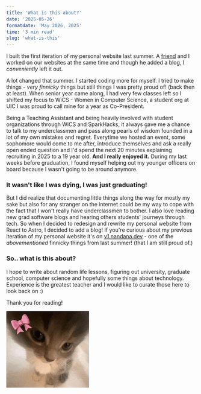 ```yaml
---
title: 'What is this about?'
date: '2025-05-26'
formatdate: 'May 2026, 2025'
time: '3 min read'
slug: 'what-is-this'
---
```


I built the first iteration of my personal website last summer. A [friend](https://olympicene.dev/) and I worked on our websites at the same time and though he added a blog, I *conveniently* left it out. 

A lot changed that summer. I started coding more for myself. I tried to make things - *very finnicky* things but still things I was pretty proud of! (back then at least). When senior year came along, I had very few classes left so I shifted my focus to WiCS - Women in Computer Science, a student org at UIC I was proud to call mine for a year as Co-President. 

Being a Teaching Assistant and being heavily involved with student organizations through WiCS and SparkHacks, it always gave me a chance to talk to my underclassmen and pass along pearls of wisdom founded in a lot of my own mistakes and regret. Everytime we hosted an event, some sophomore would come to me after, introduce themselves and ask a really open ended question and I'd spend the next 20 minutes explaining recruiting in 2025 to a 19 year old. **And I really enjoyed it.** During my last weeks before graduation, I found myself helping out my younger officers on board because I wasn't going to be around anymore. 

### It wasn't like I was dying, I was just graduating!

But I did realize that documenting little things along the way for mostly my sake but also for any stranger on the internet could be my way to cope with the fact that I won't really have underclassmen to bother. I also love reading new grad software blogs and hearing others students' journeys through tech. So when I decided to redesign and rewrite my personal website from React to Astro, I decided to add a blog! If you're curious about my previous iteration of my personal website it's on [v1.nandana.dev](https://v1.nandana.dev/) - one of the *abovementioned* finnicky things from last summer! (that I am still proud of.)

### So.. what is this about?
I hope to write about random life lessons, figuring out university, graduate school, computer science and hopefully some things about technology. Experience is the greatest teacher and I would like to curate those here to look back on :)

Thank you for reading!

![cute gif of cat](./images/cat-cute.gif)





